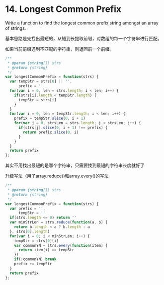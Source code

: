 # 14. Longest Common Prefix

Write a function to find the longest common prefix string amongst an array of strings.

基本思路是先找出最短的，从短到长提取前缀，对数组的每一个字符串进行匹配。

如果当前前缀遇到不匹配的字符串，则返回前一个前缀。

```javascript
/**
 * @param {string[]} strs
 * @return {string}
 */
var longestCommonPrefix = function(strs) {
  var tempStr = strs[0] || '',
      prefix = ''
  for(var i = 0, len = strs.length; i < len; i++) {
    if(strs[i].length < tempStr.length) {
      tempStr = strs[i]
    }
  }
  for(var i = 0, len = tempStr.length; i < len; i++) {
    prefix = tempStr.slice(0, i + 1)
    for(var j = 0, strsLen = strs.length; j < strsLen; j++) {
      if(strs[j].slice(0, i + 1) !== prefix) {
        return prefix.slice(0, i)
      }
    }
  }
  return prefix
};
```

其实不用找出最短的是哪个字符串，只需要找到最短的字符串长度就好了

升级写法（用了array.reduce()和array.every()的写法

```javascript
/**
 * @param {string[]} strs
 * @return {string}
 */
var longestCommonPrefix = function(strs) {
  var prefix = '',
      tempStr = ''
  if(strs.length <= 0) return ''
  var minStrLen = strs.reduce(function(a, b) {
    return b.length < a ? b.length : a
  }, strs[0].length)
  for(var i = 0; i < minStrLen; i++) {
    tempStr = strs[0][i]
    var commonYN = strs.every(function(item) {
      return item[i] == tempStr
    })
    if(!commonYN) break
    prefix += tempStr
  }
  return prefix
};
```
